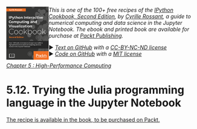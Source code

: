 <a href="https://github.com/ipython-books/cookbook-2nd"><img src="../cover-cookbook-2nd.png" align="left" alt="IPython Cookbook, Second Edition" height="140" /></a> *This is one of the 100+ free recipes of the [IPython Cookbook, Second Edition](https://github.com/ipython-books/cookbook-2nd), by [Cyrille Rossant](http://cyrille.rossant.net), a guide to numerical computing and data science in the Jupyter Notebook. The ebook and printed book are available for purchase at [Packt Publishing](https://www.packtpub.com/big-data-and-business-intelligence/ipython-interactive-computing-and-visualization-cookbook-second-e).*

▶ *[Text on GitHub](https://github.com/ipython-books/cookbook-2nd) with a [CC-BY-NC-ND license](https://creativecommons.org/licenses/by-nc-nd/3.0/us/legalcode)*  
▶ *[Code on GitHub](https://github.com/ipython-books/cookbook-2nd-code) with a [MIT license](https://opensource.org/licenses/MIT)*

[*Chapter 5 : High-Performance Computing*](./)

# 5.12. Trying the Julia programming language in the Jupyter Notebook

[The recipe is available in the book, to be purchased on Packt.](https://www.packtpub.com/big-data-and-business-intelligence/ipython-interactive-computing-and-visualization-cookbook-second-e)

<!-- REMOVE AS PER PACKT AGREEMENT

**Julia** (http://julialang.org) is a high-level, dynamic language for high-performance numerical computing. The first version was released in 2012 after three years of development at MIT. Julia borrows ideas from Python, R, MATLAB, Ruby, Lisp, C, and other languages. Its major strength is to combine the expressivity and ease of use of high-level, dynamic languages with the speed of C (almost). This is achieved via an LLVM-based Just-In- Time (JIT) compiler that targets machine code for x86-64 architectures.

In this recipe, we will try Julia in the Jupyter Notebook using the **IJulia** package available at https://github.com/JuliaLang/IJulia.jl. We will also show how to use Python packages (such as NumPy and matplotlib) from Julia. Specifically, we will compute and display a Julia set.

This recipe is inspired by a Julia tutorial given by David P. Sanders at the SciPy 2014 conference, available at http://nbviewer.ipython.org/github/dpsanders/scipy_2014_julia/tree/master/

## Getting ready

You first need to install Julia. You will find packages for Windows, macOS, and Linux on Julia's website at http://julialang.org/downloads/.

Open a Julia terminal with the `julia` command, and install IJulia by typing `Pkg.add("IJulia")` in the Julia terminal. Then, quit Julia with `exit()` and launch the Jupyter Notebook as usual with `jupyter notebook`. The IJulia kernel is now available in Jupyter.

## How to do it...

1. We can't avoid the customary *Hello World* example. The `println()` function displays a string and adds a line break at the end:

```julia
println("Hello world!")
```

```{output:stdout}
Hello world!
```

2. We create a polymorphic function, `f`, that computes the expression `z*z+c`. We will evaluate this function on arrays, so we use element-wise operators with a dot (`.`) prefix:

```julia
f(z, c) = z.*z .+ c
```

```{output:result}
f (generic function with 1 method)
```

3. Let's evaluate `f` on scalar complex numbers (the imaginary number $i$ is `1im`).

```julia
f(2.0 + 1.0im, 1.0)
```

```{output:result}
4.0 + 4.0im
```

4. Now, we create a `(2, 2)` matrix. Components are separated by a space and rows are separated by a semicolon (`;`). The type of this `Array` is automatically inferred from its components. The `Array` type is a built-in data type in Julia, similar, but not identical, to NumPy's `ndarray` type:

```julia
z = [-1.0 - 1.0im  1.0 - 1.0im;
     -1.0 + 1.0im  1.0 + 1.0im]
```

```{output:result}
2×2 Array{Complex{Float64},2}:
 -1.0-1.0im  1.0-1.0im
 -1.0+1.0im  1.0+1.0im
```

5. We can index arrays with brackets `[]`. A notable difference with Python is that indexing starts from 1 instead of 0. MATLAB has the same convention. Furthermore, the keyword `end` refers to the last item in that dimension:

```julia
z[1,end]
```

```{output:result}
1.0 - 1.0im
```

6. We can evaluate `f` on the matrix `z` and a scalar `c` (polymorphism):

```julia
f(z, 0)
```

```{output:result}
2×2 Array{Complex{Float64},2}:
 0.0+2.0im  0.0-2.0im
 0.0-2.0im  0.0+2.0im
```

7. Now, we create a function, `julia`, that computes a Julia set. Optional named arguments are separated from positional arguments by a semicolon (`;`). Julia's syntax for flow control is close to that of Python's, except that colons are dropped, indentation doesn't count, and block `end` keywords are mandatory:

```julia
function julia(z, c; maxiter=200)
    for n = 1:maxiter
        if abs2(z) > 4.0
            return n-1
        end
        z = f(z, c)
    end
    return maxiter
end
```

```{output:result}
julia (generic function with 1 method)
```

8. We can use Python packages from Julia. First, we have to install the `PyCall` package by using Julia's built-in package manager (`Pkg`). Once the package is installed, we can use it in the interactive session with using `PyCall`:

```julia
Pkg.add("PyCall")
using PyCall
```

9. We can import Python packages with the `@pyimport` macro (a metaprogramming feature in Julia). This macro is the equivalent of Python's `import` command:

```julia
@pyimport numpy as np
```

10. The `np` namespace is now available in the Julia interactive session. NumPy arrays are automatically converted to Julia `Array` objects:

```julia
z = np.linspace(-1., 1., 100)
```

```{output:result}
100-element Array{Float64,1}:
 -1.0
 -0.979798
 -0.959596
  ⋮
  0.959596
  0.979798
  1.0
```

11. We can use list comprehensions to evaluate the function `julia` on many arguments:

```julia
m = [julia(z[i], 0.5) for i=1:100]
```

```{output:result}
100-element Array{Int64,1}:
 2
 2
 ⋮
 2
 2
```

12. Let's try the Gadfly plotting package. This library offers a high-level plotting interface inspired by Dr. Leland Wilkinson's textbook The Grammar of Graphics. In the Notebook, plots are interactive thanks to the **D3.js** library:

```julia
Pkg.add("Gadfly")
using Gadfly
```

```julia
plot(x=1:100, y=m, Geom.point, Geom.line)
```

![<Plot(...)>](12_julia_files/12_julia_32_0.png)

13. Now, we compute a Julia set by using two nested loops. In general, and unlike Python, there is no significant performance penalty in using `for` loops instead of vectorized operations. High-performance code can be written either with vectorized operations or `for` loops:

```julia
@time m = [julia(complex(r, i), complex(-0.06, 0.67))
           for i = 1:-.001:-1,
               r = -1.5:.001:1.5];
```

```{output:stdout}
  1.99 seconds (12.1 M allocations: 415.8 MiB)
```

14. Finally, we use the `PyPlot` package to draw matplotlib figures in Julia:

```julia
Pkg.add("PyPlot")
using PyPlot
```

```julia
imshow(m, cmap="RdGy",
       extent=[-1.5, 1.5, -1, 1]);
```

![<Julia output>](12_julia_files/12_julia_37_0.png)

## How it works...

Languages used to be either low-level, difficult to use, but fast (such as C); or high-level, easy to use, but slow (such as Python). In Python, solutions to this problem include NumPy and Cython, among others.

Julia developers chose to create a new high-level but fast language, bringing the best of both worlds together. This is essentially achieved through Just-In-Time compilation techniques implemented with LLVM.

Julia dynamically parses code and generates low-level code in the LLVM Intermediate Representation. This representation features a language-independent instruction set that is then compiled to machine code. Code written with explicit loops is directly compiled to machine code. This explains why the performance-motivated vectorization of code is generally not required with Julia.

## There's more...

Strengths of Julia include:

* A powerful and flexible dynamic type system based on multiple dispatch for parametric polymorphism
* Facilities for metaprogramming
* A simple interface for calling C, FORTRAN, or Python code from Julia
* Built-in support for fine-grained parallel and distributed computing
* A built-in multidimensional array data type and numerical computing library
* A built-in package manager based on Git
* External packages for data analysis such as DataFrames (equivalent of pandas) and Gadfly (statistical plotting library)
* Integration in the Jupyter Notebook

The main strengths of Python against Julia are its wide community, ecosystem, and the fact that it is a general-purpose language. It is easy to bring numerical computing code written in Python to a Python-based production environment.

Fortunately, one may not have to choose because both Python and Julia can be used in the Jupyter Notebook, and there are ways to make both languages talk to each other via **PyCall** and **pyjulia**.

We have only scratched the surface of the Julia language in this recipe. Topics of interest we couldn't cover in details here include Julia's type system, the metaprogramming features, the support for parallel computing, and the package manager, among others.

Here are some references:

* The Julia language on Wikipedia available at https://en.wikipedia.org/wiki/Julia_%28programming_language%29
* Official documentation of Julia available at http://docs.julialang.org/en/latest/
* PyCall.jl for calling Python from Julia available at https://github.com/stevengj/PyCall.jl
* pyjulia for calling Julia from Python available at https://github.com/JuliaPy/pyjulia
* PyPlot.jl for using matplotlib in Julia available at https://github.com/stevengj/PyPlot.jl
* Gadfly.jl, a Julia plotting library, available at http://gadflyjl.org/stable/
* DataFrames.jl, an equivalent of pandas for Julia, available at https://github.com/JuliaStats/DataFrames.jl
* Juno, an IDE for Julia, available at http://junolab.org/

-->

